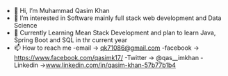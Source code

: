 - 👋 Hi, I’m Muhammad Qasim Khan
- 👀 I’m interested in Software mainly full stack web development and Data Science 
- 🌱 Currently Learning Mean Stack Development and plan to learn Java, Spring Boot and SQL in thr current year
- 📫 How to reach me 
-email     -> qk71086@gmail.com 
-facebook  -> https://www.facebook.com/qasimk17/
-Twitter   ->  @qas__imkhan
-Linkedin  ->www.linkedin.com/in/qasim-khan-57b77b1b4

<!---
Dsouloverwhelmed/Dsouloverwhelmed is a ✨ special ✨ repository because its `README.md` (this file) appears on your GitHub profile.
You can click the Preview link to take a look at your changes.
--->
